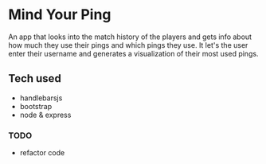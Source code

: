 # Mind Your Ping

An app that looks into the match history of the players and gets info about how much they use their pings and which pings they use. It let's the user enter their username and generates a visualization of their most used pings. 

## Tech used
- handlebarsjs
- bootstrap
- node & express 

### TODO

- refactor code
